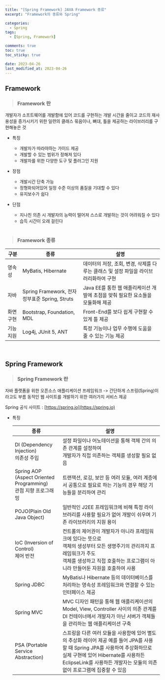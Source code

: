 ```yaml
---
title: "[Spring Framework] JAVA Framework 종류"
excerpt: "Framework의 종류와 Spring"

categories:
  - Spring
tags:
  - [Spring, Framework]

comments: true
toc: true
toc_sticky: true

date: 2023-04-26
last_modified_at: 2023-04-26
---
```


## Framework

> ### Framework 란

개발자가 소프트웨어를 개발함에 있어 코드를 구현하는 개발 시간을 줄이고 코드의 재사용성을 증가시키기 위한 일련의 클래스 묶음이나, 뼈대, 틀을 제공하는 라이브러리를 구현해놓은 것

- 특징

  - 개발자가 따라야하는 가이드 제공
  - 개발할 수 있는 범위가 정해져 있다
  - 개발자를 위한 다양한 도구 및 플러그인 지원

- 장점

  - 개발시간 단축 가능
  - 정형화되어있어 일정 수준 이상의 품질을 기대할 수 있다
  - 유지보수가 쉽다

- 단점

  - 지나친 의존 시 개발자의 능력이 떨어져 스스로 개발하는 것이 어려워질 수 있다
  - 습득 시간이 오래 걸린다

  <br>

> ### Framework 종류

| 구분      | 종류                                          | 설명                                                                                 |
| --------- | --------------------------------------------- | ------------------------------------------------------------------------------------ |
| 영속성    | MyBatis, Hibernate                            | 데이터의 저장, 조회, 변경, 삭제를 다루는 클래스 및 설정 파일을 라이브러리화하여 구현 |
| 자바      | Spring Framework, 전자정부표준 Spring, Struts | Java EE를 통한 웹 애플리케이션 개발에 초점을 맞춰 필요한 요소들을 모듈화해 제공      |
| 화면구현  | Bootstrap, Foundation, MDL                    | Front-End를 보다 쉽게 구현할 수 있게 틀 제공                                         |
| 기능 지원 | Log4j, JUnit 5, ANT                           | 특정 기능이나 업무 수행에 도움을 줄 수 있는 기능 제공                                |

  <br>

## Spring Framework

> ### Spring Framework 란

자바 플랫폼을 위한 오픈소스 애플리케이션 프레임워크
-> 간단하게 스프링(Spring)이라고도 부름
동적인 웹 사이트를 개발하기 위한 여러가지 서비스 제공

Spring 공식 사이트 : [https://spring.io](https://spring.io)

- 특징

  | 종류                                                             | 설명                                                                                                                                                                                                                                            |
  | ---------------------------------------------------------------- | ----------------------------------------------------------------------------------------------------------------------------------------------------------------------------------------------------------------------------------------------- |
  | DI (Dependency Injection)<br>의존성 주입                         | 설정 파일이나 어노테이션을 통해 객체 간의 의존 관계를 설정하여<br>개발자가 직접 의존하는 객체를 생성할 필요 없음                                                                                                                                |
  | Spring AOP (Aspect Oriented Programming)<br>관점 지향 프로그래밍 | 트랜잭션, 로깅, 보안 등 여러 모듈, 여러 계층에서 공통으로 필요로 하는 기능의 경우 해당 기능들을 분리하여 관리                                                                                                                                   |
  | POJO(Plain Old Java Object)                                      | 일반적인 J2EE 프레임워크에 비해 특정 라이브러리를 사용할 필요가 없어 개발이 쉬우며 기존 라이브러리의 지원 용이                                                                                                                                  |
  | IoC (Inversion of Control)<br>제어 반전                          | 컨트롤의 제어권이 개발자가 아니라 프레임워크에 있다는 뜻으로<br>객체의 생성부터 모든 생명주기의 관리까지 프레임워크가 주도<br>객체를 생성하고 직접 호출하는 프로그램이 아니라 만들어둔 자원을 호출하여 사용                                     |
  | Spring JDBC                                                      | MyBatis나 Hibernate 등의 데이터베이스를 처리하는 영속성 프레임워크와 연결할 수 있는 인터페이스 제공                                                                                                                                             |
  | Spring MVC                                                       | MVC 디자인 패턴을 통해 웹 애플리케이션의 Model, View, Controller 사이의 의존 관계를 DI 컨테이너에서 개발자가 아닌 서버가 객체들을 관리하는 웹 애플리케이션 구축                                                                                 |
  | PSA (Portable Service Abstraction)                               | 스프링을 다른 여러 모듈을 사용함에 있어 별도의 추상화 레이어 제공 예를 들어 JPA를 사용할 때 Spring JPA를 사용하여 추상화하므로 실제 구현에 있어 Hibernate를 사용하든 EclipseLink를 사용하든 개발자는 모듈의 의존 없이 프로그램에 집중할 수 있음 |
